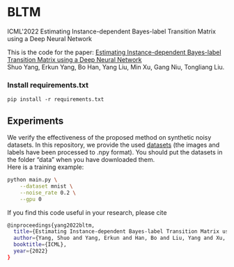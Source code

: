 # BLTM
ICML'2022 Estimating Instance-dependent Bayes-label Transition Matrix using a Deep Neural Network

This is the code for the paper:
[Estimating Instance-dependent Bayes-label Transition Matrix using a Deep Neural Network](https://arxiv.org/pdf/2105.13001.pdf)      
Shuo Yang, Erkun Yang, Bo Han, Yang Liu, Min Xu, Gang Niu, Tongliang Liu.

### Install requirements.txt
~~~
pip install -r requirements.txt
~~~

## Experiments
We verify the effectiveness of the proposed method on synthetic noisy datasets. In this repository, we provide the used [datasets](https://drive.google.com/open?id=1Tz3W3JVYv2nu-mdM6x33KSnRIY1B7ygQ) (the images and labels have been processed to .npy format). You should put the datasets in the folder “data” when you have downloaded them.       
Here is a training example: 
```bash
python main.py \
    --dataset mnist \
    --noise_rate 0.2 \
    --gpu 0
```
If you find this code useful in your research, please cite  
```bash
@inproceedings{yang2022bltm,
  title={Estimating Instance-dependent Bayes-label Transition Matrix using a Deep Neural Network},
  author={Yang, Shuo and Yang, Erkun and Han, Bo and Liu, Yang and Xu, Min and Niu, Gang and Liu, Tongliang},
  booktitle={ICML},
  year={2022}
}
```  
